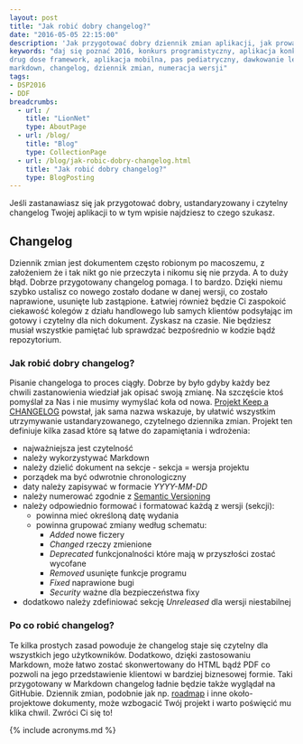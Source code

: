 ```yaml
---
layout: post
title: "Jak robić dobry changelog?"
date: "2016-05-05 22:15:00"
description: 'Jak przygotować dobry dziennik zmian aplikacji, jak prowadzić changelog'
keywords: "daj się poznać 2016, konkurs programistyczny, aplikacja konkursowa,
drug dose framework, aplikacja mobilna, pas pediatryczny, dawkowanie leków,
markdown, changelog, dziennik zmian, numeracja wersji"
tags:
- DSP2016
- DDF
breadcrumbs:
  - url: /
    title: "LionNet"
    type: AboutPage
  - url: /blog/
    title: "Blog"
    type: CollectionPage
  - url: /blog/jak-robic-dobry-changelog.html
    title: "Jak robić dobry changelog?"
    type: BlogPosting
---
```


Jeśli zastanawiasz się jak przygotować dobry, ustandaryzowany i czytelny changelog
Twojej aplikacji to w tym wpisie najdziesz to czego szukasz.

## Changelog

Dziennik zmian jest dokumentem często robionym po macoszemu, z założeniem że i
tak nikt go nie przeczyta i nikomu się nie przyda. A to duży błąd. Dobrze 
przygotowany changelog pomaga. I to bardzo. Dzięki niemu szybko ustalisz co
nowego zostało dodane w danej wersji, co zostało naprawione, usunięte lub zastąpione.
Łatwiej również będzie Ci zaspokoić ciekawość kolegów z działu handlowego lub 
samych klientów podsyłając im gotowy i czytelny dla nich dokument. Zyskasz na 
czasie. Nie będziesz musiał wszystkie pamiętać lub sprawdzać bezpośrednio w 
kodzie bądź repozytorium.

### Jak robić dobry changelog?

Pisanie changeloga to proces ciągły. Dobrze by było gdyby każdy bez chwili 
zastanowienia wiedział jak opisać swoją zmianę. Na szczęście ktoś pomyślał za 
Nas i nie musimy wymyślać koła od nowa. [Projekt Keep a CHANGELOG][1] powstał, 
jak sama nazwa wskazuje, by ułatwić wszystkim utrzymywanie ustandaryzowanego, 
czytelnego dziennika zmian. Projekt ten definiuje kilka zasad które są łatwe do 
zapamiętania i wdrożenia:

 * najważniejsza jest czytelność
 * należy wykorzystywać Markdown
 * należy dzielić dokument na sekcje - sekcja = wersja projektu
 * porządek ma być odwrotnie chronologiczny
 * daty należy zapisywać w formacie *YYYY-MM-DD*
 * należy numerować zgodnie z [Semantic Versioning][2]
 * należy odpowiednio formować i formatować każdą z wersji (sekcji):
   * powinna mieć określoną datę wydania
   * powinna grupować zmiany według schematu:
     * *Added* nowe ficzery
     * *Changed* rzeczy zmienione
     * *Deprecated* funkcjonalności które mają w przyszłości zostać wycofane
     * *Removed* usunięte funkcje programu
     * *Fixed* naprawione bugi
     * *Security* ważne dla bezpieczeństwa fixy
 * dodatkowo należy zdefiniować sekcję *Unreleased* dla wersji niestabilnej

### Po co robić changelog?

Te kilka prostych zasad powoduje że changelog staje się czytelny dla wszystkich
jego użytkowników. Dodatkowo, dzięki zastosowaniu Markdown, może łatwo zostać 
skonwertowany do HTML bądź PDF co pozwoli na jego przedstawienie klientowi w 
bardziej biznesowej formie. Taki przygotowany w Markdown changelog ładnie będzie
także wyglądał na GitHubie. Dziennik zmian, podobnie jak np. [roadmap][3] i inne
około-projektowe dokumenty, może wzbogacić Twój projekt i warto poświęcić mu klika 
chwil. Zwróci Ci się to!

[1]: http://keepachangelog.com/
[2]: http://semver.org/
[3]: {{site.url}}/2016/04/29/podroz-na-wschod-roadmap-z-moscow.html

{% include acronyms.md %}